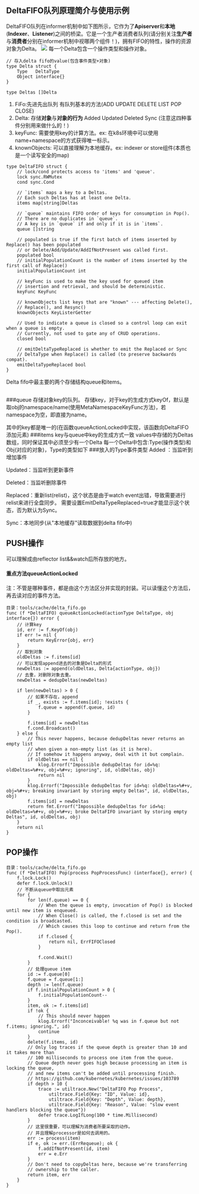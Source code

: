 ## DeltaFIFO队列原理简介与使用示例
DeltaFIFO队列在informer机制中如下图所示，它作为了**Apiserver**和**本地**(**Indexer**、**Listener**)之间的桥梁。它是一个生产者消费者队列(请分别关注**生产者**与**消费者**分别在informer机制中视哪两个组件！)，拥有FIFO的特性，操作的资源对象为Delta。
![](https://github.com/googs1025/k8s-informer-practice/blob/main/image/%E6%B5%81%E7%A8%8B%E5%9B%BE%20(2).jpg?raw=true)
每一个Delta包含一个操作类型和操作对象。
```bigquery
// 存入delta fifo的value(包含事件类型+对象)
type Delta struct {
	Type   DeltaType
	Object interface{}
}

type Deltas []Delta
```

1. FiFo:先进先出队列 有队列基本的方法(ADD UPDATE DELETE LIST POP CLOSE)
2. Delta: 存储**对象**与**对象的行为** Added Updated Deleted Sync (注意这四种事件分别用来做什么的！)
3. keyFunc: 需要使用key的计算方法。ex: 在k8s环境中可以使用name+namespace的方式获得唯一标示。
4. knownObjects: 可以直接理解为本地缓存。ex: indexer or store组件(本质也是一个读写安全的map)
```bigquery
type DeltaFIFO struct {
	// lock/cond protects access to 'items' and 'queue'.
	lock sync.RWMutex
	cond sync.Cond

	// `items` maps a key to a Deltas.
	// Each such Deltas has at least one Delta.
	items map[string]Deltas

	// `queue` maintains FIFO order of keys for consumption in Pop().
	// There are no duplicates in `queue`.
	// A key is in `queue` if and only if it is in `items`.
	queue []string

	// populated is true if the first batch of items inserted by Replace() has been populated
	// or Delete/Add/Update/AddIfNotPresent was called first.
	populated bool
	// initialPopulationCount is the number of items inserted by the first call of Replace()
	initialPopulationCount int

	// keyFunc is used to make the key used for queued item
	// insertion and retrieval, and should be deterministic.
	keyFunc KeyFunc

	// knownObjects list keys that are "known" --- affecting Delete(),
	// Replace(), and Resync()
	knownObjects KeyListerGetter

	// Used to indicate a queue is closed so a control loop can exit when a queue is empty.
	// Currently, not used to gate any of CRUD operations.
	closed bool

	// emitDeltaTypeReplaced is whether to emit the Replaced or Sync
	// DeltaType when Replace() is called (to preserve backwards compat).
	emitDeltaTypeReplaced bool
}
```
Delta fifo中最主要的两个存储结构queue和items。

```bigquery

```

###queue
存储对象key的队列。
存储key，对于key的生成方式keyOf，默认是取obj的namespace/name(使用MetaNamespaceKeyFunc方法)，若namespace为空，即直接为name。

其中的key都是唯一的(在函数queueActionLocked中实现，该函数向DeltaFIFO添加元素)
###items
key与queue中key的生成方式一致
values中存储的为Deltas数组，同时保证其中必须至少有一个Delta
每一个Delta中包含:Type(操作类型)和Obj(对应的对象)，Type的类型如下
###放入的Type事件类型
Added ：当监听到增加事件

Updated：当监听到更新事件

Deleted：当监听删除事件

Replaced：重新list(relist)，这个状态是由于watch event出错，导致需要进行relist来进行全盘同步。
需要设置EmitDeltaTypeReplaced=true才能显示这个状态，否为默认为Sync。

Sync：本地同步(从"本地缓存"读取数据到delta fifo中)

## PUSH操作
可以理解成由reflector list&&watch后所存放的地方。
#### 重点方法queueActionLocked
注：不管是哪种事件，都是由这个方法区分并实现的封装。可以读懂这个方法后，再去读对应的事件方法。
```bigquery
目录：tools/cache/delta_fifo.go
func (f *DeltaFIFO) queueActionLocked(actionType DeltaType, obj interface{}) error {
	// 计算key 
    id, err := f.KeyOf(obj)
	if err != nil {
		return KeyError{obj, err}
	}
	// 取到对象	
	oldDeltas := f.items[id]
	// 可以发现append进去的对象是Delta的形式   
	newDeltas := append(oldDeltas, Delta{actionType, obj})
	// 去重，对删除对象去重。
    newDeltas = dedupDeltas(newDeltas)

	if len(newDeltas) > 0 {
        // 如果不存在，append
		if _, exists := f.items[id]; !exists {
			f.queue = append(f.queue, id)
		}
    
		f.items[id] = newDeltas
		f.cond.Broadcast()
	} else {
		// This never happens, because dedupDeltas never returns an empty list
		// when given a non-empty list (as it is here).
		// If somehow it happens anyway, deal with it but complain.
		if oldDeltas == nil {
			klog.Errorf("Impossible dedupDeltas for id=%q: oldDeltas=%#+v, obj=%#+v; ignoring", id, oldDeltas, obj)
			return nil
		}
		klog.Errorf("Impossible dedupDeltas for id=%q: oldDeltas=%#+v, obj=%#+v; breaking invariant by storing empty Deltas", id, oldDeltas, obj)
		f.items[id] = newDeltas
		return fmt.Errorf("Impossible dedupDeltas for id=%q: oldDeltas=%#+v, obj=%#+v; broke DeltaFIFO invariant by storing empty Deltas", id, oldDeltas, obj)
	}
	return nil
}
```
## POP操作

```bigquery
目录：tools/cache/delta_fifo.go
func (f *DeltaFIFO) Pop(process PopProcessFunc) (interface{}, error) {
	f.lock.Lock()
	defer f.lock.Unlock()
    // 不断从queue中取出元素
	for {
		for len(f.queue) == 0 {
			// When the queue is empty, invocation of Pop() is blocked until new item is enqueued.
			// When Close() is called, the f.closed is set and the condition is broadcasted.
			// Which causes this loop to continue and return from the Pop().
			if f.closed {
				return nil, ErrFIFOClosed
			}

			f.cond.Wait()
		}
		// 处理queue item
		id := f.queue[0]
		f.queue = f.queue[1:]
		depth := len(f.queue)
		if f.initialPopulationCount > 0 {
			f.initialPopulationCount--
		}
		item, ok := f.items[id]
		if !ok {
			// This should never happen
			klog.Errorf("Inconceivable! %q was in f.queue but not f.items; ignoring.", id)
			continue
		}
		delete(f.items, id)
		// Only log traces if the queue depth is greater than 10 and it takes more than
		// 100 milliseconds to process one item from the queue.
		// Queue depth never goes high because processing an item is locking the queue,
		// and new items can't be added until processing finish.
		// https://github.com/kubernetes/kubernetes/issues/103789
		if depth > 10 {
			trace := utiltrace.New("DeltaFIFO Pop Process",
				utiltrace.Field{Key: "ID", Value: id},
				utiltrace.Field{Key: "Depth", Value: depth},
				utiltrace.Field{Key: "Reason", Value: "slow event handlers blocking the queue"})
			defer trace.LogIfLong(100 * time.Millisecond)
		}
		// 这里很重要，可以理解为消费者所要采取的动作。
		// 并且理解processor是如何去调用的。
		err := process(item)
		if e, ok := err.(ErrRequeue); ok {
			f.addIfNotPresent(id, item)
			err = e.Err
		}
		// Don't need to copyDeltas here, because we're transferring
		// ownership to the caller.
		return item, err
	}
}
```

